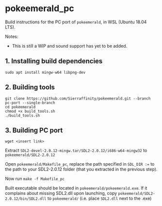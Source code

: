 # pokeemerald_pc

Build instructions for the PC port of `pokeemerald`, in WSL (Ubuntu 18.04 LTS).

Notes:
- This is still a WIP and sound support has yet to be added.

## 1. Installing build dependencies

```
sudo apt install mingw-w64 libpng-dev
```

## 2. Building tools

```
git clone https://github.com/Sierraffinity/pokeemerald.git --branch pc-port --single-branch
cd pokeemerald
chmod +x build_tools.sh
./build_tools.sh
```

## 3. Building PC port
```
wget <insert link>
```
Extract `SDL2-devel-2.0.12-mingw.tar/SDL2-2.0.12/i686-w64-mingw32` to `pokeemerald/SDL2-2.0.12`

Open `pokeemerald/Makefile_pc`, replace the path specified in `SDL_DIR :=` to the path to your SDL2-2.0.12 folder (that you extracted in the previous step).

Now run `make -f Makefile_pc`

Built executable should be located in `pokeemerald/pokeemerald.exe`. If it complains about missing SDL2.dll upon launching, copy `pokeemerald/SDL2-2.0.12/bin/SDL2.dll` to `pokeemerald/` (i.e. place `SDL2.dll` next to the .exe)